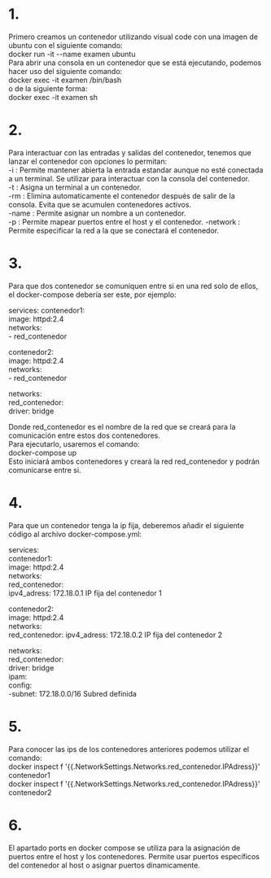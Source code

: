 # 1. 
Primero creamos un contenedor utilizando visual code con una imagen de ubuntu con el siguiente comando:  
docker run -it --name examen ubuntu  
Para abrir una consola en un contenedor que se está ejecutando, podemos hacer uso del siguiente comando:  
docker exec -it examen /bin/bash  
o de la siguiente forma:  
docker exec -it examen sh

# 2. 
Para interactuar con las entradas y salidas del contenedor, tenemos que lanzar el contenedor con opciones lo permitan:  
-i  : Permite mantener abierta la entrada estandar aunque no esté conectada a un terminal. Se utilizar para interactuar con la consola del contenedor.  
-t  : Asigna un terminal a un contenedor.  
-rm  : Elimina automaticamente el contenedor después de salir de la consola. Evita que se acumulen contenedores activos.  
-name  : Permite asignar un nombre a un contenedor.  
-p  : Permite mapear puertos entre el host y el contenedor.
-network  : Permite especificar la red a la que se conectará el contenedor.  

# 3.  
Para que dos contenedor se comuniquen entre si en una red solo de ellos, el docker-compose debería ser este, por ejemplo: 

services:
  contenedor1:  
    image: httpd:2.4  
    networks:  
      - red_contenedor  
  
  contenedor2:  
    image: httpd:2.4  
    networks:  
      - red_contenedor  

networks:  
  red_contenedor:  
    driver: bridge  

Donde red_contenedor es el nombre de la red que se creará para la comunicación entre estos dos contenedores.  
Para ejecutarlo, usaremos el comando:  
docker-compose up  
Esto iniciará ambos contenedores y creará la red red_contenedor y podrán comunicarse entre si.  

# 4.  
Para que un contenedor tenga la ip fija, deberemos añadir el siguiente código al archivo docker-compose.yml:  

services:  
  contenedor1:    
    image: httpd:2.4    
    networks:  
       red_contenedor:  
          ipv4_adress: 172.18.0.1    IP fija del contenedor 1  
  
  contenedor2:  
    image: httpd:2.4  
    networks:  
       red_contenedor: 
          ipv4_adress: 172.18.0.2   IP fija del contenedor 2  

networks:  
  red_contenedor:  
    driver: bridge  
    ipam:  
      config:  
        -subnet: 172.18.0.0/16      Subred definida  

# 5. 
Para conocer las ips de los contenedores anteriores podemos utilizar el comando:  
docker inspect f '{{.NetworkSettings.Networks.red_contenedor.IPAdress}}' contenedor1  
docker inspect f '{{.NetworkSettings.Networks.red_contenedor.IPAdress}}' contenedor2  

# 6. 
El apartado ports en docker compose se utiliza para la asignación de puertos entre el host y los contenedores. Permite usar puertos específicos del contenedor al host o asignar puertos dinamicamente.  
